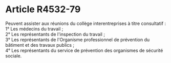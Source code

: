 # Article R4532-79

  
Peuvent assister aux réunions du collège interentreprises à titre consultatif :   
1° Les médecins du travail ;   
2° Les représentants de l'inspection du travail ;   
3° Les représentants de l'Organisme professionnel de prévention du bâtiment et des travaux publics ;   
4° Les représentants du service de prévention des organismes de sécurité sociale.